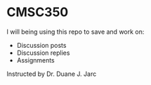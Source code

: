 # CMSC350
I will being using this repo to save and work on:

*   Discussion posts
*   Discussion replies
*   Assignments

Instructed by Dr. Duane J. Jarc
